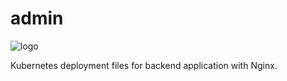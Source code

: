 # admin
![logo](http://bit.ly/44QITr4)

Kubernetes deployment files for backend application with Nginx.
